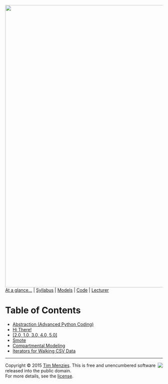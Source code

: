 [<img width=900 src="https://raw.githubusercontent.com/txt/mase/master/img/banner1.png">](https://github.com/txt/mase/blob/master/README.md)   
[At a glance...](https://github.com/txt/mase/blob/master/OVERVIEW.md) |
[Syllabus](https://github.com/txt/mase/blob/master/SYLLABUS.md) |
[Models](https://github.com/txt/mase/blob/master/MODELS.md) |
[Code](https://github.com/txt/mase/tree/master/src) |
[Lecturer](http://menzies.us) 



# Table of Contents

+ [Abstraction (Advanced Python Coding)](https://github.com/txt/mase/blob/master/doc/abstract.md)
+ [Hi There!](https://github.com/txt/mase/blob/master/doc/get-pip.md)
+ [[2.0, 1.0, 3.0, 4.0, 5.0]](https://github.com/txt/mase/blob/master/doc/rank.md)
+ [Smote](https://github.com/txt/mase/blob/master/doc/smote.md)
+ [Compartmental Modeling](https://github.com/txt/mase/blob/master/doc/stockflow.md)
+ [Iterators for Walking CSV Data](https://github.com/txt/mase/blob/master/doc/walkcsv.md)



_________

<img align=right src="https://raw.githubusercontent.com/txt/mase/master/img/pd-icon.png">Copyright © 2015 [Tim Menzies](http://menzies.us).
This is free and unencumbered software released into the public domain.   
For more details, see the [license](https://github.com/txt/mase/blob/master/LICENSE.md).

